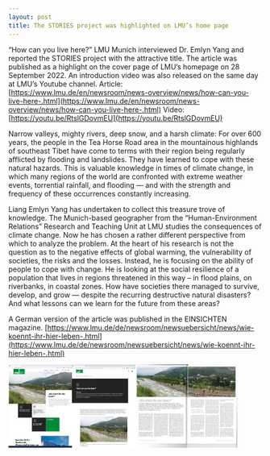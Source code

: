 ```yaml
---
layout: post
title: The STORIES project was highlighted on LMU’s home page
---
```


“How can you live here?” LMU Munich interviewed Dr. Emlyn Yang and reported the STORIES project with the attractive title. The article was published as a highlight on the cover page of LMU’s homepage on 28 September 2022. An introduction video was also released on the same day at LMU’s Youtube channel.
Article: [https://www.lmu.de/en/newsroom/news-overview/news/how-can-you-live-here-.html](https://www.lmu.de/en/newsroom/news-overview/news/how-can-you-live-here-.html)
Video: [https://youtu.be/RtslGDovmEU](https://youtu.be/RtslGDovmEU)

Narrow valleys, mighty rivers, deep snow, and a harsh climate: For over 600 years, the people in the Tea Horse Road area in the mountainous highlands of southeast Tibet have come to terms with their region being regularly afflicted by flooding and landslides. They have learned to cope with these natural hazards. This is valuable knowledge in times of climate change, in which many regions of the world are confronted with extreme weather events, torrential rainfall, and flooding — and with the strength and frequency of these occurrences constantly increasing.

Liang Emlyn Yang has undertaken to collect this treasure trove of knowledge. The Munich-based geographer from the “Human-Environment Relations” Research and Teaching Unit at LMU studies the consequences of climate change. Now he has chosen a rather different perspective from which to analyze the problem. At the heart of his research is not the question as to the negative effects of global warming, the vulnerability of societies, the risks and the losses. Instead, he is focusing on the ability of people to cope with change. He is looking at the social resilience of a population that lives in regions threatened in this way – in flood plains, on riverbanks, in coastal zones. How have societies there managed to survive, develop, and grow — despite the recurring destructive natural disasters? And what lessons can we learn for the future from these areas?

A German version of the article was published in the EINSICHTEN magazine. [https://www.lmu.de/de/newsroom/newsuebersicht/news/wie-koennt-ihr-hier-leben-.html](https://www.lmu.de/de/newsroom/newsuebersicht/news/wie-koennt-ihr-hier-leben-.html)

<div style="display: flex;">
  <img src="/assets/images/content/09_28_1.jpg" style="width: 25%;">
  <img src="/assets/images/content/09_28_2.jpg" style="width: 25%;">
  <img src="/assets/images/content/09_28_3.jpg" style="width: 40%;">
</div>
